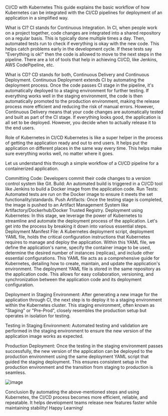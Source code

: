 CI/CD with Kubernetes
This guide explains the basic workflow of how Kubernetes can be integrated with the CI/CD pipelines for deployment of an application in a simplified way.

What is CI?
CI stands for Continuous Integration. In CI, when people work on a project together, code changes are integrated into a shared repository on a regular basis. This is typically done multiple times a day. Then, automated tests run to check if everything is okay with the new code. This helps catch problems early in the development cycle. If these tests say "Everything is ok!" then the code is allowed to move to the next steps in the pipeline. There are a lot of tools that help in achieving CI/CD, like Jenkins, AWS CodePipeline, etc.

What is CD?
CD stands for both, Continuous Delivery and Continuous Deployment. Continuous Deployment extends CI by automating the deployment process. Once the code passes CI stage in the pipeline, it's automatically deployed to a staging environment for further testing. If everything works well in the staging environment, the code is then automatically promoted to the production environment, making the release process more efficient and reducing the risk of manual errors. However, Continuous Delivery means that your code changes are automatically tested and built as part of the CI stage. If everything looks good, the application is all set to be deployed. However, you decide when to actually release it to the end users.

Role of Kubernetes in CI/CD
Kubernetes is like a super helper in the process of getting the application ready and out to end users. It helps put the application on different places in the same way every time. This helps make sure everything works well, no matter where it goes.

Let us understand this through a simple workflow of a CI/CD pipeline for a containerized application.

Committing Code: Developers commit their code changes to a version control system like Git.
Build: An automated build is triggered in a CI/CD tool like Jenkins to build a Docker image from the application code.
Run Tests: Automated tests are run on the Docker image to ensure it meets the set functionality/standards.
Push Artifacts: Once the testing stage is completed, the image is pushed to an Artifact Management System like Artifactory/Dockerhub/Docker Trusted Registry.
Deployment using Kubernetes: In this stage, we leverage the power of Kubernetes to streamline and automate the deployment process of the application. Let's get into the process by breaking it down into various essential steps.
Deployment Manifest File: A Kubernetes deployment script, deployment YAML file, holds the critical configuration instructions that Kubernetes requires to manage and deploy the application. Within this YAML file, we define the application's name, specify the container image to be used, determine the desired number of instances (replicas), and include other essential configurations. This YAML file acts as a comprehensive guide for Kubernetes, detailing how to create, maintain, and update the application's environment. The deployment YAML file is stored in the same repository as the application code. This allows for easy collaboration, versioning, and synchronization between the application code and its deployment configuration.

Deployment in Staging Environment: After generating a new image for the application through CI, the next step is to deploy it to a staging environment within the Kubernetes cluster. This staging environment, often known as "Staging" or "Pre-Prod", closely resembles the production setup but operates in isolation for testing.

Testing in Staging Environment: Automated testing and validation are performed in the staging environment to ensure the new version of the application image works as expected.

Production Deployment: Once the testing in the staging environment passes successfully, the new version of the application can be deployed to the production environment using the same deployment YAML script that guided the staging deployment. This ensures consistent setup in the production environment and the transition from staging to production is seamless.

![image](https://github.com/nangareashu29/Kubernetes-starter/assets/118275259/2d3388d1-aa43-4687-9347-fe0265c361cc)



Conclusion
By automating the above-mentioned steps and using Kubernetes, the CI/CD process becomes more efficient, reliable, and repeatable. It helps development teams release new features faster while maintaining stability! Happy Learning!
